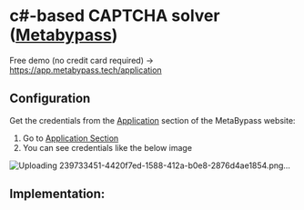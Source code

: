 # c#-based CAPTCHA solver ([Metabypass](https://metabypass.tech))
Free demo (no credit card required) -> https://app.metabypass.tech/application


## Configuration

Get the credentials from the [Application](https://app.metabypass.tech/application) section of the MetaBypass website:

1. Go to [Application Section](https://app.metabypass.tech/application)
2. You can see credentials like the below image



![Uploading 239733451-4420f7ed-1588-412a-b0e8-2876d4ae1854.png…](https://github.com/metabypass/metabypass-python/assets/128980891/4420f7ed-1588-412a-b0e8-2876d4ae1854)


 ## Implementation:
